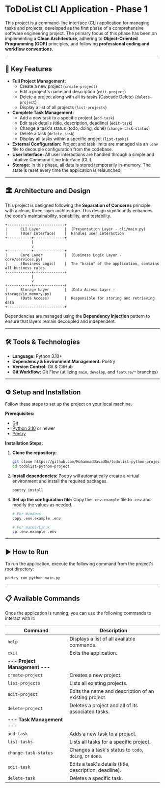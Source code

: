 # ToDoList CLI Application - Phase 1

This project is a command-line interface (CLI) application for managing tasks and projects, developed as the first phase of a comprehensive software engineering project. The primary focus of this phase has been on implementing a **Clean Architecture**, adhering to **Object-Oriented Programming (OOP)** principles, and following **professional coding and workflow conventions**.

-----

## 🚀 Key Features

  * **Full Project Management:**
      * Create a new project (`create-project`)
      * Edit a project's name and description (`edit-project`)
      * Delete a project along with all its tasks (Cascade Delete) (`delete-project`)
      * Display a list of all projects (`list-projects`)
  * **Complete Task Management:**
      * Add a new task to a specific project (`add-task`)
      * Edit task details (title, description, deadline) (`edit-task`)
      * Change a task's status (todo, doing, done) (`change-task-status`)
      * Delete a task (`delete-task`)
      * Display all tasks within a specific project (`list-tasks`)
  * **External Configuration:** Project and task limits are managed via an `.env` file to decouple configuration from the codebase.
  * **User Interface:** All user interactions are handled through a simple and intuitive Command-Line Interface (CLI).
  * **Storage:** In this phase, all data is stored temporarily in-memory. The state is reset every time the application is relaunched.

-----

## 🏛️ Architecture and Design

This project is designed following the **Separation of Concerns** principle with a clean, three-layer architecture. This design significantly enhances the code's maintainability, scalability, and testability.

```
+--------------------------+
|      CLI Layer           |  (Presentation Layer - cli/main.py)
|      (User Interface)    |  Handles user interaction
+-----------+--------------+
            |
            v
+-----------+--------------+
|      Core Layer          |  (Business Logic Layer - core/services.py)
|      (Business Logic)    |  The "brain" of the application, contains all business rules
+-----------+--------------+
            |
            v
+-----------+--------------+
|      Storage Layer       |  (Data Access Layer - storage/in_memory.py)
|      (Data Access)       |  Responsible for storing and retrieving data
+--------------------------+
```

Dependencies are managed using the **Dependency Injection** pattern to ensure that layers remain decoupled and independent.

-----

## 🛠️ Tools & Technologies

  * **Language:** Python 3.10+
  * **Dependency & Environment Management:** Poetry
  * **Version Control:** Git & GitHub
  * **Git Workflow:** Git Flow (utilizing `main`, `develop`, and `feature/*` branches)

-----

## ⚙️ Setup and Installation

Follow these steps to set up the project on your local machine.

**Prerequisites:**

  * [Git](https://git-scm.com/)
  * [Python 3.10](https://www.python.org/) or newer
  * [Poetry](https://python-poetry.org/)

**Installation Steps:**

1.  **Clone the repository:**

    ```bash
    git clone https://github.com/MohammadJavadQm/todolist-python-project.git
    cd todolist-python-project
    ```

2.  **Install dependencies:**
    Poetry will automatically create a virtual environment and install the required packages.

    ```bash
    poetry install
    ```

3.  **Set up the configuration file:**
    Copy the `.env.example` file to `.env` and modify the values as needed.

    ```bash
    # For Windows
    copy .env.example .env

    # For macOS/Linux
    cp .env.example .env
    ```

-----

## ▶️ How to Run

To run the application, execute the following command from the project's root directory:

```bash
poetry run python main.py
```

-----

## 📋 Available Commands

Once the application is running, you can use the following commands to interact with it:

| Command                | Description                                                 |
| ---------------------- | ----------------------------------------------------------- |
| `help`                 | Displays a list of all available commands.                  |
| `exit`                 | Exits the application.                                      |
| **--- Project Management ---** |                                                             |
| `create-project`       | Creates a new project.                                      |
| `list-projects`        | Lists all existing projects.                                |
| `edit-project`         | Edits the name and description of an existing project.      |
| `delete-project`       | Deletes a project and all of its associated tasks.          |
| **--- Task Management ---** |                                                             |
| `add-task`             | Adds a new task to a project.                               |
| `list-tasks`           | Lists all tasks for a specific project.                     |
| `change-task-status`   | Changes a task's status to `todo`, `doing`, or `done`.      |
| `edit-task`            | Edits a task's details (title, description, deadline).      |
| `delete-task`          | Deletes a specific task.                                    |